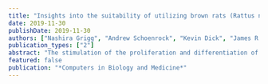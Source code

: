 ```yaml
---
title: "Insights into the suitability of utilizing brown rats (Rattus norvegicus) as a model for healing spinal cord injury with epidermal growth factor and fibroblast growth factor-II by predicting protein-protein interactions"
date: 2019-11-30
publishDate: 2019-11-30
authors: ["Nashira Grigg", "Andrew Schoenrock", "Kevin Dick", "James R Green", "Ashkan Golshani", "Alex Wong", "Frank Dehne", "Eve C Tsai", "Kyle K Biggar"]
publication_types: ["2"]
abstract: "The stimulation of the proliferation and differentiation of neural stem cells (NSCs) offers the possibility of a renewable source of replacement cells to treat numerous neurological diseases including spinal cord injury, traumatic brain injury and stroke. Epidermal growth factor (EGF) and fibroblast growth factor-2 (FGF-2) have been used to stimulate NSCs to renew, expand, and produce precursors for neural repair within an adult brown rat (Rattus norvegicus). To provide greater insight into the interspecies protein-protein interactions between human FGF-2 and EGF proteins and native R. norvegicus proteins, we have utilized the Massively Parallel Protein-Protein Interaction Prediction Engine (MP-PIPE) in an attempt to computationally shed light on the pathways potentially driving neurosphere proliferation. This study determined similar and differing protein interaction pathways between the two growth factors and the proteins in R. norvegicus compared with the proteins in H. sapiens. The protein-protein interactions predicted that EGF and FGF-2 may behave differently in rats than in humans. The identification and improved understanding of these differences may help to improve the clinical translation of NSC therapies from rats to humans."
featured: false
publication: "*Computers in Biology and Medicine*"
---
```


